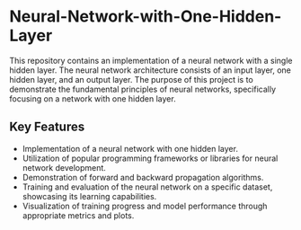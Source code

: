 # Neural-Network-with-One-Hidden-Layer
This repository contains an implementation of a neural network with a single hidden layer. The neural network architecture consists of an input layer, one hidden layer, and an output layer. The purpose of this project is to demonstrate the fundamental principles of neural networks, specifically focusing on a network with one hidden layer.

## Key Features

- Implementation of a neural network with one hidden layer.
- Utilization of popular programming frameworks or libraries for neural network development.
- Demonstration of forward and backward propagation algorithms.
- Training and evaluation of the neural network on a specific dataset, showcasing its learning capabilities.
- Visualization of training progress and model performance through appropriate metrics and plots.
